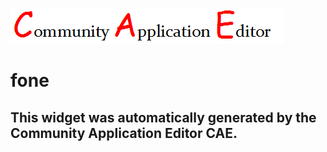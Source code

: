 ![CAE](https://github.com/CAETESTRWTH/CAE-Deployment-Temp/blob/gh-pages/frontendComponent-3/img/logo.png)  

fone
===================


This widget was automatically generated by the Community Application Editor CAE.  
---------------
